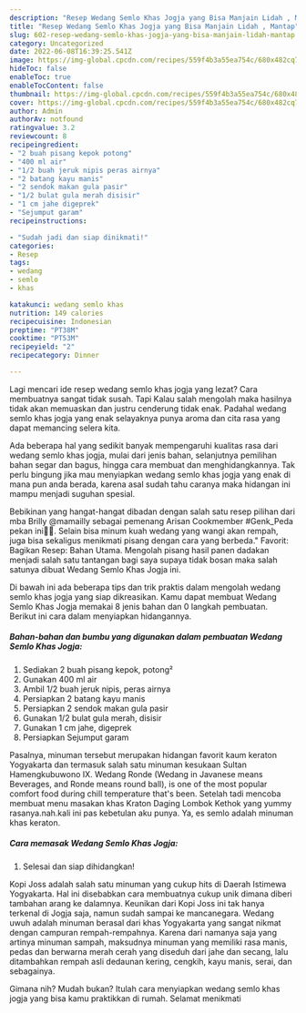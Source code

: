 ```yaml
---
description: "Resep Wedang Semlo Khas Jogja yang Bisa Manjain Lidah , Mantap"
title: "Resep Wedang Semlo Khas Jogja yang Bisa Manjain Lidah , Mantap"
slug: 602-resep-wedang-semlo-khas-jogja-yang-bisa-manjain-lidah-mantap
category: Uncategorized
date: 2022-06-08T16:39:25.541Z
image: https://img-global.cpcdn.com/recipes/559f4b3a55ea754c/680x482cq70/wedang-semlo-khas-jogja-foto-resep-utama.jpg
hideToc: false
enableToc: true
enableTocContent: false
thumbnail: https://img-global.cpcdn.com/recipes/559f4b3a55ea754c/680x482cq70/wedang-semlo-khas-jogja-foto-resep-utama.jpg
cover: https://img-global.cpcdn.com/recipes/559f4b3a55ea754c/680x482cq70/wedang-semlo-khas-jogja-foto-resep-utama.jpg
author: Admin
authorAv: notfound
ratingvalue: 3.2
reviewcount: 8
recipeingredient:
- "2 buah pisang kepok potong"
- "400 ml air"
- "1/2 buah jeruk nipis peras airnya"
- "2 batang kayu manis"
- "2 sendok makan gula pasir"
- "1/2 bulat gula merah disisir"
- "1 cm jahe digeprek"
- "Sejumput garam"
recipeinstructions:

- "Sudah jadi dan siap dinikmati!"
categories:
- Resep
tags:
- wedang
- semlo
- khas

katakunci: wedang semlo khas 
nutrition: 149 calories
recipecuisine: Indonesian
preptime: "PT38M"
cooktime: "PT53M"
recipeyield: "2"
recipecategory: Dinner

---
```



Lagi mencari ide resep wedang semlo khas jogja yang lezat? Cara membuatnya sangat tidak susah. Tapi Kalau salah mengolah maka hasilnya tidak akan memuaskan dan justru cenderung tidak enak. Padahal wedang semlo khas jogja yang enak selayaknya punya aroma dan cita rasa yang dapat memancing selera kita.


Ada beberapa hal yang sedikit banyak mempengaruhi kualitas rasa dari wedang semlo khas jogja, mulai dari jenis bahan, selanjutnya pemilihan bahan segar dan bagus, hingga cara membuat dan menghidangkannya. Tak perlu bingung jika mau menyiapkan wedang semlo khas jogja yang enak di mana pun anda berada, karena asal sudah tahu caranya maka hidangan ini mampu menjadi suguhan spesial.

Bebikinan yang hangat-hangat dibadan dengan salah satu resep pilihan dari mba Brilly @mamailly sebagai pemenang Arisan Cookmember #Genk_Peda pekan ini👏👏. Selain bisa minum kuah wedang yang wangi akan rempah, juga bisa sekaligus menikmati pisang dengan cara yang berbeda.&#34; Favorit: Bagikan Resep: Bahan Utama. Mengolah pisang hasil panen dadakan menjadi salah satu tantangan bagi saya supaya tidak bosan maka salah satunya dibuat Wedang Semlo Khas Jogja ini.


Di bawah ini ada beberapa tips dan trik praktis dalam mengolah wedang semlo khas jogja yang siap dikreasikan. Kamu dapat membuat Wedang Semlo Khas Jogja memakai 8 jenis bahan dan 0 langkah pembuatan. Berikut ini cara dalam menyiapkan hidangannya.

<!--inarticleads1-->

##### Bahan-bahan dan bumbu yang digunakan dalam pembuatan Wedang Semlo Khas Jogja:

1. Sediakan 2 buah pisang kepok, potong²
1. Gunakan 400 ml air
1. Ambil 1/2 buah jeruk nipis, peras airnya
1. Persiapkan 2 batang kayu manis
1. Persiapkan 2 sendok makan gula pasir
1. Gunakan 1/2 bulat gula merah, disisir
1. Gunakan 1 cm jahe, digeprek
1. Persiapkan Sejumput garam


Pasalnya, minuman tersebut merupakan hidangan favorit kaum keraton Yogyakarta dan termasuk salah satu minuman kesukaan Sultan Hamengkubuwono IX. Wedang Ronde (Wedang in Javanese means Beverages, and Ronde means round ball), is one of the most popular comfort food during chill temperature that&#39;s been. Setelah tadi mencoba membuat menu masakan khas Kraton Daging Lombok Kethok yang yummy rasanya.nah.kali ini pas kebetulan aku punya. Ya, es semlo adalah minuman khas keraton. 

<!--inarticleads2-->

##### Cara memasak Wedang Semlo Khas Jogja:


1. Selesai dan siap dihidangkan!

Kopi Joss adalah salah satu minuman yang cukup hits di Daerah Istimewa Yogyakarta. Hal ini disebabkan cara membuatnya cukup unik dimana diberi tambahan arang ke dalamnya. Keunikan dari Kopi Joss ini tak hanya terkenal di Jogja saja, namun sudah sampai ke mancanegara. Wedang uwuh adalah minuman berasal dari khas Yogyakarta yang sangat nikmat dengan campuran rempah-rempahnya. Karena dari namanya saja yang artinya minuman sampah, maksudnya minuman yang memiliki rasa manis, pedas dan berwarna merah cerah yang diseduh dari jahe dan secang, lalu ditambahkan rempah asli dedaunan kering, cengkih, kayu manis, serai, dan sebagainya. 

Gimana nih? Mudah bukan? Itulah cara menyiapkan wedang semlo khas jogja yang bisa kamu praktikkan di rumah. Selamat menikmati
